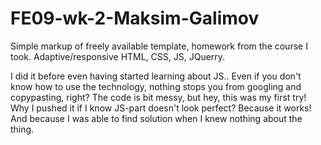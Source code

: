 # FE09-wk-2-Maksim-Galimov

Simple markup of freely available template, homework from the course I took. Adaptive/responsive HTML, CSS, JS, JQuerry.

I did it before even having started learning about JS.. Even if you don't know how to use the technology, nothing stops you from googling and copypasting, right?
The code is bit messy, but hey, this was my first try! Why I pushed it if I know JS-part doesn't look perfect? Because it works! And because I was able to find solution when I knew nothing about the thing. 
